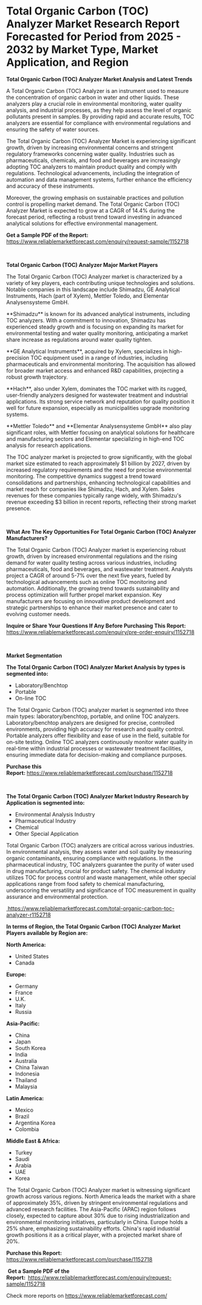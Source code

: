 <p><h1>Total Organic Carbon (TOC) Analyzer Market Research Report Forecasted for Period from 2025 -  2032 by Market Type, Market Application, and Region</h1></p><p><strong>Total Organic Carbon (TOC) Analyzer Market Analysis and Latest Trends</strong></p>
<p><p>A Total Organic Carbon (TOC) Analyzer is an instrument used to measure the concentration of organic carbon in water and other liquids. These analyzers play a crucial role in environmental monitoring, water quality analysis, and industrial processes, as they help assess the level of organic pollutants present in samples. By providing rapid and accurate results, TOC analyzers are essential for compliance with environmental regulations and ensuring the safety of water sources.</p><p>The Total Organic Carbon (TOC) Analyzer Market is experiencing significant growth, driven by increasing environmental concerns and stringent regulatory frameworks concerning water quality. Industries such as pharmaceuticals, chemicals, and food and beverages are increasingly adopting TOC analyzers to maintain product quality and comply with regulations. Technological advancements, including the integration of automation and data management systems, further enhance the efficiency and accuracy of these instruments.</p><p>Moreover, the growing emphasis on sustainable practices and pollution control is propelling market demand. The Total Organic Carbon (TOC) Analyzer Market is expected to grow at a CAGR of 14.4% during the forecast period, reflecting a robust trend toward investing in advanced analytical solutions for effective environmental management.</p></p>
<p><strong>Get a Sample PDF of the Report:&nbsp;</strong> <a href="https://www.reliablemarketforecast.com/enquiry/request-sample/1152718?utm_campaign=3538&utm_medium=2&utm_source=Github&utm_content=ia&utm_term=22032025&utm_id=total-organic-carbon-toc-analyzer">https://www.reliablemarketforecast.com/enquiry/request-sample/1152718</a></p>
<p>&nbsp;</p>
<p><strong>Total Organic Carbon (TOC) Analyzer Major Market Players</strong></p>
<p><p>The Total Organic Carbon (TOC) Analyzer market is characterized by a variety of key players, each contributing unique technologies and solutions. Notable companies in this landscape include Shimadzu, GE Analytical Instruments, Hach (part of Xylem), Mettler Toledo, and Elementar Analysensysteme GmbH.</p><p>**Shimadzu** is known for its advanced analytical instruments, including TOC analyzers. With a commitment to innovation, Shimadzu has experienced steady growth and is focusing on expanding its market for environmental testing and water quality monitoring, anticipating a market share increase as regulations around water quality tighten.</p><p>**GE Analytical Instruments**, acquired by Xylem, specializes in high-precision TOC equipment used in a range of industries, including pharmaceuticals and environmental monitoring. The acquisition has allowed for broader market access and enhanced R&D capabilities, projecting a robust growth trajectory.</p><p>**Hach**, also under Xylem, dominates the TOC market with its rugged, user-friendly analyzers designed for wastewater treatment and industrial applications. Its strong service network and reputation for quality position it well for future expansion, especially as municipalities upgrade monitoring systems.</p><p>**Mettler Toledo** and **Elementar Analysensysteme GmbH** also play significant roles, with Mettler focusing on analytical solutions for healthcare and manufacturing sectors and Elementar specializing in high-end TOC analysis for research applications.</p><p>The TOC analyzer market is projected to grow significantly, with the global market size estimated to reach approximately $1 billion by 2027, driven by increased regulatory requirements and the need for precise environmental monitoring. The competitive dynamics suggest a trend toward consolidations and partnerships, enhancing technological capabilities and market reach for companies like Shimadzu, Hach, and Xylem. Sales revenues for these companies typically range widely, with Shimadzu's revenue exceeding $3 billion in recent reports, reflecting their strong market presence.</p></p>
<p>&nbsp;</p>
<p><strong>What Are The Key Opportunities For Total Organic Carbon (TOC) Analyzer Manufacturers?</strong></p>
<p><p>The Total Organic Carbon (TOC) Analyzer market is experiencing robust growth, driven by increased environmental regulations and the rising demand for water quality testing across various industries, including pharmaceuticals, food and beverages, and wastewater treatment. Analysts project a CAGR of around 5-7% over the next five years, fueled by technological advancements such as online TOC monitoring and automation. Additionally, the growing trend towards sustainability and process optimization will further propel market expansion. Key manufacturers are focusing on innovative product development and strategic partnerships to enhance their market presence and cater to evolving customer needs.</p></p>
<p><strong>Inquire or Share Your Questions If Any Before Purchasing This Report:</strong> <a href="https://www.reliablemarketforecast.com/enquiry/pre-order-enquiry/1152718?utm_campaign=3538&utm_medium=2&utm_source=Github&utm_content=ia&utm_term=22032025&utm_id=total-organic-carbon-toc-analyzer">https://www.reliablemarketforecast.com/enquiry/pre-order-enquiry/1152718</a></p>
<p>&nbsp;</p>
<p><strong>Market Segmentation</strong></p>
<p><strong>The Total Organic Carbon (TOC) Analyzer Market Analysis by types is segmented into:</strong></p>
<p><ul><li>Laboratory/Benchtop</li><li>Portable</li><li>On-line TOC</li></ul></p>
<p><p>The Total Organic Carbon (TOC) analyzer market is segmented into three main types: laboratory/benchtop, portable, and online TOC analyzers. Laboratory/benchtop analyzers are designed for precise, controlled environments, providing high accuracy for research and quality control. Portable analyzers offer flexibility and ease of use in the field, suitable for on-site testing. Online TOC analyzers continuously monitor water quality in real-time within industrial processes or wastewater treatment facilities, ensuring immediate data for decision-making and compliance purposes.</p></p>
<p><strong>Purchase this Report:&nbsp;</strong><a href="https://www.reliablemarketforecast.com/purchase/1152718?utm_campaign=3538&utm_medium=2&utm_source=Github&utm_content=ia&utm_term=22032025&utm_id=total-organic-carbon-toc-analyzer">https://www.reliablemarketforecast.com/purchase/1152718</a></p>
<p>&nbsp;</p>
<p><strong>The Total Organic Carbon (TOC) Analyzer Market Industry Research by Application is segmented into:</strong></p>
<p><ul><li>Environmental Analysis Industry</li><li>Pharmaceutical Industry</li><li>Chemical</li><li>Other Special Application</li></ul></p>
<p><p>Total Organic Carbon (TOC) analyzers are critical across various industries. In environmental analysis, they assess water and soil quality by measuring organic contaminants, ensuring compliance with regulations. In the pharmaceutical industry, TOC analyzers guarantee the purity of water used in drug manufacturing, crucial for product safety. The chemical industry utilizes TOC for process control and waste management, while other special applications range from food safety to chemical manufacturing, underscoring the versatility and significance of TOC measurement in quality assurance and environmental protection.</p></p>
<p><a href="https://www.reliablemarketforecast.com/total-organic-carbon-toc-analyzer-r1152718?utm_campaign=3538&utm_medium=2&utm_source=Github&utm_content=ia&utm_term=22032025&utm_id=total-organic-carbon-toc-analyzer">&nbsp;https://www.reliablemarketforecast.com/total-organic-carbon-toc-analyzer-r1152718</a></p>
<p><strong>In terms of Region, the Total Organic Carbon (TOC) Analyzer Market Players available by Region are:</strong></p>
<p>
    <p> <strong> North America: </strong>
        <ul>
            <li>United States</li>
            <li>Canada</li>
        </ul>
        </p> 
    <p> <strong> Europe: </strong>
        <ul>
            <li>Germany</li>
            <li>France</li>
            <li>U.K.</li>
            <li>Italy</li>
            <li>Russia</li>
        </ul>
        </p> 
    <p> <strong> Asia-Pacific: </strong>
        <ul>
            <li>China</li>
            <li>Japan</li>
            <li>South Korea</li>
            <li>India</li>
            <li>Australia</li>
            <li>China Taiwan</li>
            <li>Indonesia</li>
            <li>Thailand</li>
            <li>Malaysia</li>
        </ul>
        </p> 
    <p> <strong> Latin America: </strong>
        <ul>
            <li>Mexico</li>
            <li>Brazil</li>
            <li>Argentina Korea</li>
            <li>Colombia</li>
        </ul>
        </p> 
    <p> <strong> Middle East & Africa: </strong>
        <ul>
            <li>Turkey</li>
            <li>Saudi</li>
            <li>Arabia</li>
            <li>UAE</li>
            <li>Korea</li>
        </ul>
    </p>
    </p>
<p><p>The Total Organic Carbon (TOC) Analyzer market is witnessing significant growth across various regions. North America leads the market with a share of approximately 35%, driven by stringent environmental regulations and advanced research facilities. The Asia-Pacific (APAC) region follows closely, expected to capture about 30% due to rising industrialization and environmental monitoring initiatives, particularly in China. Europe holds a 25% share, emphasizing sustainability efforts. China's rapid industrial growth positions it as a critical player, with a projected market share of 20%.</p></p>
<p><strong>Purchase this Report: </strong><a href="https://www.reliablemarketforecast.com/purchase/1152718?utm_campaign=3538&utm_medium=2&utm_source=Github&utm_content=ia&utm_term=22032025&utm_id=total-organic-carbon-toc-analyzer">https://www.reliablemarketforecast.com/purchase/1152718</a></p>
<p>&nbsp;<strong>Get a Sample PDF of the Report:&nbsp;&nbsp;</strong><a href="https://www.reliablemarketforecast.com/enquiry/request-sample/1152718?utm_campaign=3538&utm_medium=2&utm_source=Github&utm_content=ia&utm_term=22032025&utm_id=total-organic-carbon-toc-analyzer">https://www.reliablemarketforecast.com/enquiry/request-sample/1152718</a></p>
<p><strong></strong></p>
<p>Check more reports on <a href="https://www.reliablemarketforecast.com/?utm_campaign=3538&utm_medium=2&utm_source=Github&utm_content=ia&utm_term=22032025&utm_id=total-organic-carbon-toc-analyzer">https://www.reliablemarketforecast.com/</a></p>